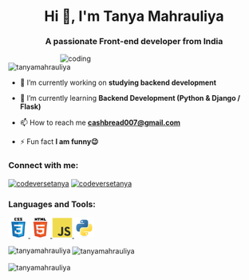 
<h1 align="center">Hi 👋, I'm Tanya Mahrauliya</h1>
<h3 align="center">A passionate Front-end developer from India</h3>

<img align="right" alt="coding" width="400" src="https://miro.medium.com/0*yBvA5CnEX3Sd4aod.gif">

<p align="left"> <img src="https://komarev.com/ghpvc/?username=tanyamahrauliya&label=Profile%20views&color=0e75b6&style=flat" alt="tanyamahrauliya" /> </p>

- 🔭 I’m currently working on **studying backend development**

- 🌱 I’m currently learning **Backend Development (Python & Django / Flask)**

- 📫 How to reach me **cashbread007@gmail.com**

- ⚡ Fun fact **I am funny😉**

<h3 align="left">Connect with me:</h3>
<p align="left">
<a href="https://www.youtube.com/c/codeversetanya" target="blank"><img align="center" src="https://raw.githubusercontent.com/rahuldkjain/github-profile-readme-generator/master/src/images/icons/Social/youtube.svg" alt="codeversetanya" height="30" width="40" /></a>
  <a href="https://www.linkedin.com/in/tanya-mahrauliya" target="blank"><img align="center" src=" " alt="codeversetanya" height="30" width="40" /></a>
</p>

<h3 align="left">Languages and Tools:</h3>
<p align="left"> <a href="https://www.w3schools.com/css/" target="_blank" rel="noreferrer"> <img src="https://raw.githubusercontent.com/devicons/devicon/master/icons/css3/css3-original-wordmark.svg" alt="css3" width="40" height="40"/> </a> <a href="https://www.w3.org/html/" target="_blank" rel="noreferrer"> <img src="https://raw.githubusercontent.com/devicons/devicon/master/icons/html5/html5-original-wordmark.svg" alt="html5" width="40" height="40"/> </a> <a href="https://developer.mozilla.org/en-US/docs/Web/JavaScript" target="_blank" rel="noreferrer"> <img src="https://raw.githubusercontent.com/devicons/devicon/master/icons/javascript/javascript-original.svg" alt="javascript" width="40" height="40"/> </a> <a href="https://www.python.org" target="_blank" rel="noreferrer"> <img src="https://raw.githubusercontent.com/devicons/devicon/master/icons/python/python-original.svg" alt="python" width="40" height="40"/> </a> </p>

<p><img align="left" src="https://github-readme-stats.vercel.app/api/top-langs?username=tanyamahrauliya&show_icons=true&locale=en&layout=compact" alt="tanyamahrauliya" /></p>

<p>&nbsp;<img align="center" src="https://github-readme-stats.vercel.app/api?username=tanyamahrauliya&show_icons=true&locale=en" alt="tanyamahrauliya" /></p>

<p><img align="center" src="https://github-readme-streak-stats.herokuapp.com/?user=tanyamahrauliya&" alt="tanyamahrauliya" /></p>
